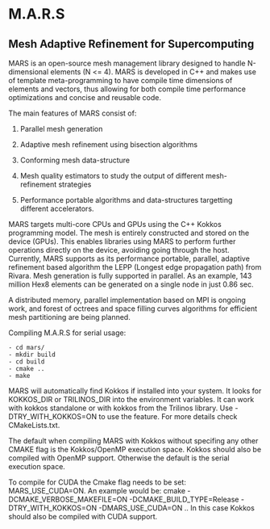 # M.A.R.S #
## Mesh Adaptive Refinement for Supercomputing ##

MARS is an open-source mesh management library designed to handle N-dimensional elements (N <= 4). 
MARS is developed in C++ and makes use of template meta-programming to have compile time dimensions of elements and vectors, thus allowing for both compile time performance optimizations and concise and reusable code.

The main features of MARS consist of:

1. Parallel mesh generation

2. Adaptive mesh refinement using bisection algorithms

3. Conforming mesh data-structure

4. Mesh quality estimators to study the output of different mesh-refinement strategies

5. Performance portable algorithms and data-structures targetting different accelerators.

MARS targets multi-core CPUs and GPUs using the C++ Kokkos programming model. The mesh is entirely constructed and stored on the device (GPUs). This enables libraries using MARS to perform further operations directly on the device, avoiding going through the host. Currently, MARS supports as its performance portable, parallel, adaptive refinement based algorithm the LEPP (Longest edge propagation path) from Rivara. Mesh generation is fully supported in parallel. As an example, 143 million Hex8 elements can be generated on a single node in just 0.86 sec.

A distributed memory, parallel implementation based on MPI is ongoing work, and forest of octrees and space filling curves algorithms for efficient mesh partitioning are being planned.


Compiling M.A.R.S for serial usage:

	- cd mars/
	- mkdir build
	- cd build
	- cmake ..
	- make


MARS will automatically find Kokkos if installed into your system. It looks for KOKKOS_DIR or TRILINOS_DIR into the environment variables. It can work with kokkos standalone or with kokkos from the Trilinos library. Use -DTRY_WITH_KOKKOS=ON to use the feature. For more details check CMakeLists.txt.

The default when compiling MARS with Kokkos without specifing any other CMAKE flag is the Kokkos/OpenMP execution space. Kokkos should also be compiled with OpenMP support. Otherwise the default is the serial execution space.

To compile for CUDA the Cmake flag needs to be set: MARS_USE_CUDA=ON. An example would be: 
cmake -DCMAKE_VERBOSE_MAKEFILE=ON -DCMAKE_BUILD_TYPE=Release -DTRY_WITH_KOKKOS=ON -DMARS_USE_CUDA=ON ..
In this case Kokkos should also be compiled with CUDA support.


